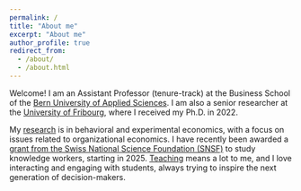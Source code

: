 ```yaml
---
permalink: /
title: "About me"
excerpt: "About me"
author_profile: true
redirect_from: 
  - /about/
  - /about.html
---
```


Welcome! I am an Assistant Professor (tenure-track) at the Business School of the [Bern University of Applied Sciences](https://www.bfh.ch/en/about-bfh/people/dzwdfoxjvumj/). I am also a senior researcher at the [University of Fribourg](https://www.unifr.ch/industrie/en/chair/team/christian-zihlmann.html), where I received my Ph.D. in 2022. 

My [research](publications) is in behavioral and experimental economics, with a focus on issues related to organizational economics. I have recently been awarded a [grant from the Swiss National Science Foundation (SNSF)](https://data.snf.ch/grants/grant/222695) to study knowledge workers, starting in 2025. [Teaching](teaching) means a lot to me, and I love interacting and engaging with students, always trying to inspire the next generation of decision-makers. 




